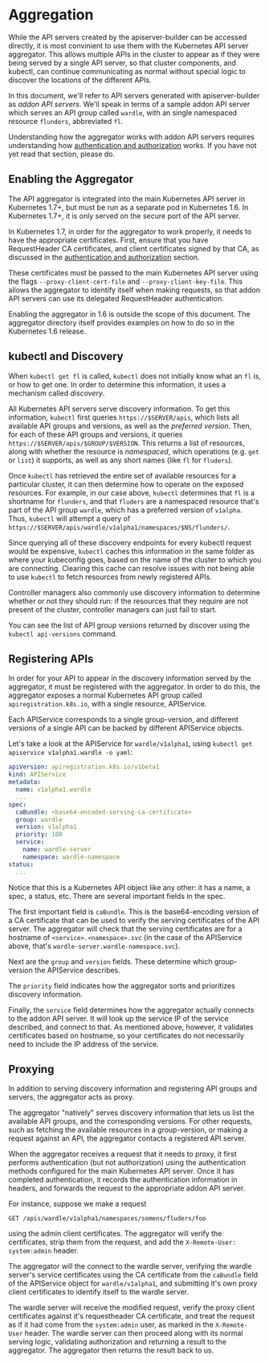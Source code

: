 # Aggregation

While the API servers created by the apiserver-builder can be accessed
directly, it is most convinient to use them with the Kubernetes API server
aggregator.  This allows multiple APIs in the cluster to appear as if they
were being served by a single API server, so that cluster components, and
kubectl, can continue communicating as normal without special logic to
discover the locations of the different APIs.

In this document, we'll refer to API servers generated with
apiserver-builder as *addon API servers*.  We'll speak in terms of
a sample addon API server which serves an API group called `wardle`, with
an single namespaced resource `flunders`, abbreviated `fl`.

Understanding how the aggregator works with addon API servers requires
understanding how [authentication and authorization](./auth.md) works.  If
you have not yet read that section, please do.

## Enabling the Aggregator

The API aggregator is integrated into the main Kubernetes API server in
Kubernetes 1.7+, but must be run as a separate pod in Kubernetes 1.6.  In
Kubernetes 1.7+, it is only served on the secure port of the API server.

In Kubernetes 1.7, in order for the aggregator to work properly, it needs
to have the appropriate certificates.  First, ensure that you have
RequestHeader CA certificates, and client certificates signed by that CA,
as discussed in the [authentication and authorization](./auth.md) section.

These certificates must be passed to the main Kubernetes API server using
the flags `--proxy-client-cert-file` and `--proxy-client-key-file`.  This
allows the aggregator to identify itself when making requests, so that
addon API servers can use its delegated RequestHeader authentication.

Enabling the aggregator in 1.6 is outside the scope of this document.  The
aggregator directory itself provides examples on how to do so in the
Kubernetes 1.6 release.

## kubectl and Discovery

When `kubectl get fl` is called, `kubectl` does not initially know what an
`fl` is, or how to get one.  In order to determine this information, it
uses a mechanism called *discovery*.

All Kubernetes API servers serve discovery information.  To get this
information, `kubectl` first queries `https://$SERVER/apis`, which lists
all available API groups and versions, as well as the *preferred version*.
Then, for each of these API groups and versions, it queries
`https://$SERVER/apis/$GROUP/$VERSION`.  This returns a list of resources,
along with whether the resource is *namespaced*, which operations (e.g.
`get` or `list`) it supports, as well as any short names (like `fl` for
`fluders`).

Once `kubectl` has retrieved the entire set of available resources for
a particular cluster, it can then determine how to operate on the exposed
resources.  For example, in our case above, `kubectl` determines that `fl`
is a shortname for `flunders`, and that `fluders` are a namespaced
resource that's part of the API group `wardle`, which has a preferred
version of `v1alpha`.  Thus, `kubectl` will attempt a query of
`https://$SERVER/apis/wardle/v1alpha1/namespaces/$NS/flunders/`.

Since querying all of these discovery endpoints for every kubectl request
would be expensive, `kubectl` caches this information in the same folder
as where your kubeconfig goes, based on the name of the cluster to which
you are connecting. Clearing this cache can resolve issues with not being
able to use `kubectl` to fetch resources from newly registered APIs.

Controller managers also commonly use discovery information to determine
whether or not they should run: if the resources that they require are not
present of the cluster, controller managers can just fail to start.

You can see the list of API group versions returned by discover using the
`kubectl api-versions` command.

## Registering APIs

In order for your API to appear in the discovery information served by the
aggregator, it must be registered with the aggregator.  In order to do
this, the aggregator exposes a normal Kubernetes API group called
`apiregistration.k8s.io`, with a single resource, APIService.

Each APIService corresponds to a single group-version, and different
versions of a single API can be backed by different APIService objects.

Let's take a look at the APIService for `wardle/v1alpha1`, using `kubectl
get apiservice v1alpha1.wardle -o yaml`:

```yaml
apiVersion: apiregistration.k8s.io/v1beta1
kind: APIService
metadata:
  name: v1alpha1.wardle
  ...
spec:
  caBundle: <base64-encoded-serving-ca-certificate>
  group: wardle
  version: v1alpha1
  priority: 100
  service:
    name: wardle-server
    namespace: wardle-namespace
status:
  ...
```

Notice that this is a Kubernetes API object like any other: it has a name,
a spec, a status, etc.  There are several important fields in the spec.

The first important field is `caBundle`.  This is the base64-encoding
version of a CA certificate that can be used to verify the serving
certificates of the API server.  The aggregator will check that the
serving certificates are for a hostname of `<service>.<namespace>.svc` (in
the case of the APIService above, that's
`wardle-server.wardle-namespace.svc`).

Next are the `group` and `version` fields.  These determine which
group-version the APIService describes.

The `priority` field indicates how the aggregator sorts and prioritizes
discovery information.

Finally, the `service` field determines how the aggregator actually
connects to the addon API server.  It will look up the service IP of the
service described, and connect to that.  As mentioned above, however, it
validates certificates based on hostname, so your certificates do not
necessarily need to include the IP address of the service.

## Proxying

In addition to serving discovery information and registering API groups
and servers, the aggregator acts as proxy.

The aggregator "natively" serves discovery information that lets us list
the available API groups, and the corresponding versions.  For other
requests, such as fetching the available resources in a group-version, or
making a request against an API, the aggregator contacts a registered API
server.

When the aggregator receives a request that it needs to proxy, it first
performs authentication (but not authorization) using the authentication
methods configured for the main Kubernetes API server.  Once it has
completed authentication, it records the authentication information in
headers, and forwards the request to the appropriate addon API server.

For instance, suppose we make a request

```
GET /apis/wardle/v1alpha1/namespaces/somens/fluders/foo
```

using the admin client certificates.  The aggregator will verify the
certificates, strip them from the request, and add the `X-Remote-User:
system:admin` header.

The aggregator will the connect to the wardle server, verifying the wardle
server's service certificates using the CA certificate from the `caBundle`
field of the APIService object for `wardle/v1alpha1`, and submitting it's
own proxy client certificates to identify itself to the wardle server.

The wardle server will receive the modified request, verify the proxy
client certificates against it's requestheader CA certificate, and treat
the request as if it had come from the `system:admin` user, as marked in
the `X-Remote-User` header.  The wardle server can then proceed along with
its normal serving logic, validating authorization and returning a result
to the aggregator.  The aggregator then returns the result back to us.
